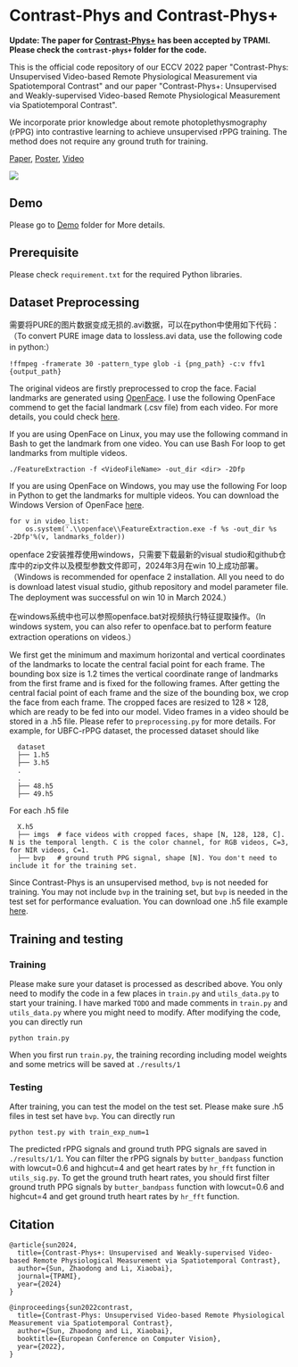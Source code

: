 # Contrast-Phys and Contrast-Phys+

**Update: The paper for [Contrast-Phys+](https://ieeexplore.ieee.org/document/10440521) has been accepted by TPAMI. Please check the `contrast-phys+` folder for the code.**

This is the official code repository of our ECCV 2022 paper "Contrast-Phys: Unsupervised Video-based Remote Physiological Measurement via Spatiotemporal Contrast" and our paper "Contrast-Phys+: Unsupervised and Weakly-supervised Video-based Remote Physiological Measurement via Spatiotemporal Contrast". 

We incorporate prior knowledge about remote photoplethysmography (rPPG) into contrastive learning to achieve unsupervised rPPG training. The method does not require any ground truth for training.

[Paper](https://www.ecva.net/papers/eccv_2022/papers_ECCV/papers/136720488.pdf), [Poster](https://github.com/zhaodongsun/contrast-phys/releases/download/aux/0205.pdf), [Video](https://github.com/zhaodongsun/contrast-phys/releases/download/aux/0205.mp4)

![](https://github.com/zhaodongsun/contrast-phys/releases/download/aux/all.png)

## Demo

Please go to [Demo](/demo) folder for More details.

## Prerequisite

Please check `requirement.txt` for the required Python libraries.

## Dataset Preprocessing

需要将PURE的图片数据变成无损的.avi数据，可以在python中使用如下代码：（To convert PURE image data to lossless.avi data, use the following code in python:）

```
!ffmpeg -framerate 30 -pattern_type glob -i {png_path} -c:v ffv1 {output_path}
```

The original videos are firstly preprocessed to crop the face. Facial landmarks are generated using [OpenFace](https://github.com/TadasBaltrusaitis/OpenFace). I use the following OpenFace commend to get the facial landmark (.csv file) from each video. For more details, you could check [here](https://github.com/TadasBaltrusaitis/OpenFace/wiki/Command-line-arguments).

If you are using OpenFace on Linux, you may use the following command in Bash to get the landmark from one video. You can use Bash For loop to get landmarks from multiple videos.
```
./FeatureExtraction -f <VideoFileName> -out_dir <dir> -2Dfp
```

If you are using OpenFace on Windows, you may use the following For loop in Python to get the landmarks for multiple videos. You can download the Windows Version of OpenFace [here](https://1drv.ms/u/s!AtCpzthip8c9_RsyovL9Ngfd6OKq?e=b1HtC4).
```
for v in video_list:
    os.system('.\\openface\\FeatureExtraction.exe -f %s -out_dir %s -2Dfp'%(v, landmarks_folder))
```

openface 2安装推荐使用windows，只需要下载最新的visual studio和github仓库中的zip文件以及模型参数文件即可，2024年3月在win 10上成功部署。（Windows is recommended for openface 2 installation. All you need to do is download latest visual studio, github repository and model parameter file. The deployment was successful on win 10 in March 2024.）

在windows系统中也可以参照openface.bat对视频执行特征提取操作。（In windows system, you can also refer to openface.bat to perform feature extraction operations on videos.）

We first get the minimum and maximum horizontal and vertical coordinates of the landmarks to locate the central facial point for each frame. The bounding box size is 1.2 times the vertical coordinate range of landmarks from the first frame and is fixed for the following frames. After getting the central facial point of each frame and the size of the bounding box, we crop the face from each frame. The cropped faces are resized to $128 \times 128$, which are ready to be fed into our model. Video frames in a video should be stored in a .h5 file. Please refer to `preprocessing.py` for more details. For example, for UBFC-rPPG dataset, the processed dataset should like

```
  dataset
  ├── 1.h5
  ├── 3.h5
  .
  .
  ├── 48.h5
  ├── 49.h5

```

For each .h5 file
```
  X.h5
  ├── imgs  # face videos with cropped faces, shape [N, 128, 128, C]. N is the temporal length. C is the color channel, for RGB videos, C=3, for NIR videos, C=1.
  ├── bvp   # ground truth PPG signal, shape [N]. You don't need to include it for the training set.
```
 
 Since Contrast-Phys is an unsupervised method, `bvp` is not needed for training. You may not include `bvp` in the training set, but `bvp` is needed in the test set for performance evaluation. You can download one .h5 file example [here](https://1drv.ms/u/s!AtCpzthip8c9-xlaJwlaK2zU6sfn?e=OH9klk).


## Training and testing

### Training
Please make sure your dataset is processed as described above. You only need to modify the code in a few places in `train.py` and `utils_data.py` to start your training. I have marked `TODO` and made comments in `train.py` and `utils_data.py` where you might need to modify. After modifying the code, you can directly run

```
python train.py
```
When you first run `train.py`, the training recording including model weights and some metrics will be saved at `./results/1`

### Testing

After training, you can test the model on the test set. Please make sure .h5 files in test set have `bvp`. You can directly run
```
python test.py with train_exp_num=1
```
The predicted rPPG signals and ground truth PPG signals are saved in `./results/1/1`. You can filter the rPPG signals by `butter_bandpass` function with lowcut=0.6 and highcut=4 and get heart rates by `hr_fft` function in `utils_sig.py`. To get the ground truth heart rates, you should first filter ground truth PPG signals by `butter_bandpass` function with lowcut=0.6 and highcut=4 and get ground truth heart rates by `hr_fft` function.

## Citation

```
@article{sun2024,
  title={Contrast-Phys+: Unsupervised and Weakly-supervised Video-based Remote Physiological Measurement via Spatiotemporal Contrast},
  author={Sun, Zhaodong and Li, Xiaobai},
  journal={TPAMI},
  year={2024}
}

@inproceedings{sun2022contrast,
  title={Contrast-Phys: Unsupervised Video-based Remote Physiological Measurement via Spatiotemporal Contrast},
  author={Sun, Zhaodong and Li, Xiaobai},
  booktitle={European Conference on Computer Vision},
  year={2022},
}
```
